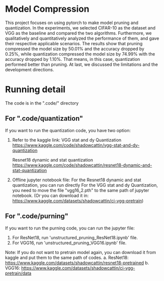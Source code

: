 # Model Compression
This project focuses on using pytorch to make model pruning and quantization. In the experiments, we selected CIFAR-10 as the dataset and VGG as the baseline and compared the two algorithms. Furthermore, we qualitatively and quantitatively analyzed the performance of them, and gave their respective applicable scenarios. The results show that pruning compressed the model size by 50.01% and the accuracy dropped by 0.25%, while quantization compressed the model size by 74.99% with the accuracy dropped by 1.10%. That means, in this case, quantization performed better than pruning. At last, we discussed the limitations and the development directions.

# Running detail
The code is in the ".code/" directory
## For ".code/quantization"
If you want to run the quantization code, you have two option:

1. Refer to the kaggle link:
	VGG stat and dy Quantization
	https://www.kaggle.com/code/shadowcattin/vgg-stat-and-dy-quantization
	
	Resnet18 dynamic and stat quantization
	https://www.kaggle.com/code/shadowcattin/resnet18-dynamic-and-stat-quantization

2. Offline jupyter notebook file:
	For the Resnet18 dynamic and stat quantization, you can run directly
	For the VGG stat and dy Quantization, you need to move the file "vgg16_2.pth" to the same path of jupyter notebook.
(Or you can download it in: https://www.kaggle.com/datasets/shadowcattin/ci-vgg-pretrain)

## For ".code/purning"
If you want to run the purning code, you can run the jupyter file:
1. For ResNet18, run 'unstructured_pruning_ResNet18.ipynb' file.
2. For VGG16, run 'unstructured_pruning_VGG16.ipynb' file.

Note: If you do not want to pretrain model again, you can download it from kaggle and put them to the same path of codes.
a. ResNet18: https://www.kaggle.com/datasets/shadowcattin/resnet18-pretrained
b. VGG16: https://www.kaggle.com/datasets/shadowcattin/ci-vgg-pretrain/data
